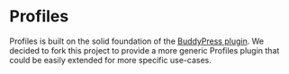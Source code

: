 # Profiles

Profiles is built on the solid foundation of the [BuddyPress plugin](https://wordpress.org/plugins/buddypress/). 
We decided to fork this project to provide a more generic Profiles plugin that could be easily extended for more specific use-cases.
